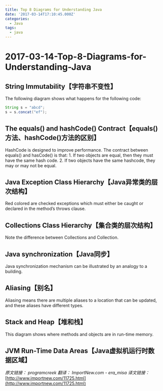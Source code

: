 ```yaml
---
title: Top 8 Diagrams for Understanding Java
date: '2017-03-14T17:10:45.000Z'
categories:
  - Java
tags:
  - java
---
```


# 2017-03-14-Top-8-Diagrams-for-Understanding-Java

## String Immutability【字符串不变性】

The following diagram shows what happens for the following code:

```java
String s = "abcd";
s = s.concat("ef");
```

## The equals\(\) and hashCode\(\) Contract【equals\(\)方法、hashCode\(\)方法的区别】

HashCode is designed to improve performance. The contract between equals\(\) and hasCode\(\) is that: 1. If two objects are equal, then they must have the same hash code. 2. If two objects have the same hashcode, they may or may not be equal.

## Java Exception Class Hierarchy【Java异常类的层次结构】

Red colored are checked exceptions which must either be caught or declared in the method’s throws clause.

## Collections Class Hierarchy【集合类的层次结构】

Note the difference between Collections and Collection.

## Java synchronization【Java同步】

Java synchronization mechanism can be illustrated by an analogy to a building.

## Aliasing【别名】

Aliasing means there are multiple aliases to a location that can be updated, and these aliases have different types.

## Stack and Heap【堆和栈】

This diagram shows where methods and objects are in run-time memory.

## JVM Run-Time Data Areas【Java虚拟机运行时数据区域】

_原文链接： programcreek 翻译： ImportNew.com - era\_misa_ _译文链接：_ [http://www.importnew.com/11725.html](http://www.importnew.com/11725.html)

